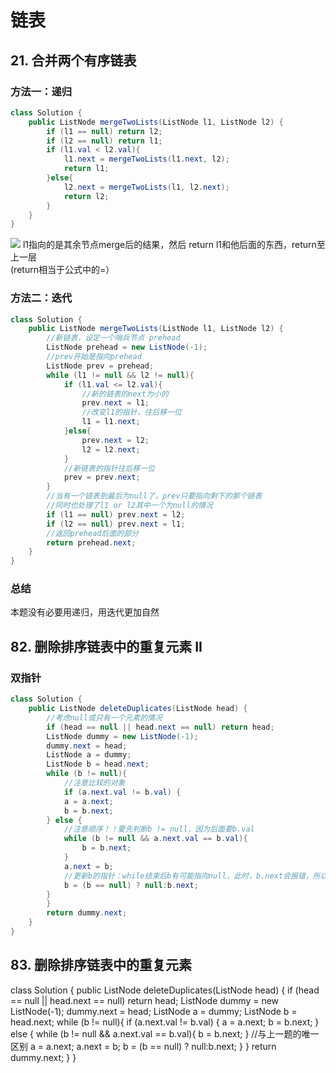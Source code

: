 # 链表
## 21. 合并两个有序链表
### 方法一：递归
```JAVA
class Solution {
    public ListNode mergeTwoLists(ListNode l1, ListNode l2) {
        if (l1 == null) return l2;
        if (l2 == null) return l1;
        if (l1.val < l2.val){
            l1.next = mergeTwoLists(l1.next, l2);
            return l1;
        }else{
            l2.next = mergeTwoLists(l1, l2.next);
            return l2;
        }
    }
}
```
![](https://pic.leetcode-cn.com/44791a290462582675ea3377dbac43fada52391fb6545f6f9947d6e33feb928c-%E5%B9%BB%E7%81%AF%E7%89%872.JPG)
l1指向的是其余节点merge后的结果，然后 return l1和他后面的东西，return至上一层
<br>
(return相当于公式中的=）
### 方法二：迭代
```JAVA
class Solution {
    public ListNode mergeTwoLists(ListNode l1, ListNode l2) {
        //新链表，设定一个哨兵节点 prehead
        ListNode prehead = new ListNode(-1);
        //prev开始是指向prehead
        ListNode prev = prehead;
        while (l1 != null && l2 != null){
            if (l1.val <= l2.val){
                //新的链表的next为小的
                prev.next = l1;
                //改变l1的指针，往后移一位
                l1 = l1.next;
            }else{
                prev.next = l2;
                l2 = l2.next;
            }
            //新链表的指针往后移一位
            prev = prev.next;
        }
        //当有一个链表到最后为null了，prev只要指向剩下的那个链表
        //同时也处理了l1 or l2其中一个为null的情况
        if (l1 == null) prev.next = l2;
        if (l2 == null) prev.next = l1;
        //返回prehead后面的部分
        return prehead.next;
    }
}
```
### 总结
本题没有必要用递归，用迭代更加自然

## 82. 删除排序链表中的重复元素 II
### 双指针
```JAVA
class Solution {
    public ListNode deleteDuplicates(ListNode head) {
        //考虑null或只有一个元素的情况
        if (head == null || head.next == null) return head;
        ListNode dummy = new ListNode(-1);
        dummy.next = head;
        ListNode a = dummy;
        ListNode b = head.next;
        while (b != null){
            //注意比较的对象
            if (a.next.val != b.val) {
            a = a.next;
            b = b.next;
        } else {
            //注意顺序！！要先判断b != null，因为后面要b.val
            while (b != null && a.next.val == b.val){
                b = b.next;
            }
            a.next = b;
            //更新b的指针：while结束后b有可能指向null，此时，b.next会报错，所以要判断边界情况
            b = (b == null) ? null:b.next;
        }
        }
        return dummy.next;
    }
}
```
## 83. 删除排序链表中的重复元素
class Solution {
    public ListNode deleteDuplicates(ListNode head) {
        if (head == null || head.next == null) return head;
        ListNode dummy = new ListNode(-1);
        dummy.next = head;
        ListNode a = dummy;
        ListNode b = head.next;
        while (b != null){
            if (a.next.val != b.val) {
            a = a.next;
            b = b.next;
        } else {
            while (b != null && a.next.val == b.val){
                b = b.next;
            }
            //与上一题的唯一区别
            a = a.next;
            a.next = b;
            b = (b == null) ? null:b.next;
        }
        }
        return dummy.next;
    }
}
